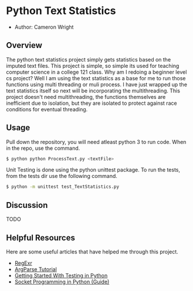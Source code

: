 # Python Text Statistics 
* Author: Cameron Wright

## Overview

The python text statistics project simply gets statistics based on the imputed text files. This project is simple, so simple its used for teaching computer science in a college 121 class. Why am I redoing a beginner level cs project? Well I am using the text statistics as a base for me to run those functions using multi threading or muli process. I have just wrapped up the text statistics itself so next will be incorporating the multithreading. This project doesn't need multithreading, the functions themselves are inefficient due to isolation, but they are isolated to protect against race conditions for eventual threading. 
 
## Usage

Pull down the repository, you will need atleast python 3 to run code.  When in the repo, use the command.
```bash
$ python python ProcessText.py <textFile>
```

Unit Testing is done using the python unittest package.  To run the tests, from the tests dir use the following command.
```bash
$ python -m unittest test_TextStatistics.py
```

## Discussion
TODO


## Helpful Resources
Here are some useful articles that have helped me through this project.
* [RegExr](https://regexr.com/)
* [ArgParse Tutorial](https://docs.python.org/3/howto/argparse.html)
* [Getting Started With Testing in Python](https://realpython.com/python-testing/)
* [Socket Programming in Python (Guide)](https://realpython.com/python-sockets/)